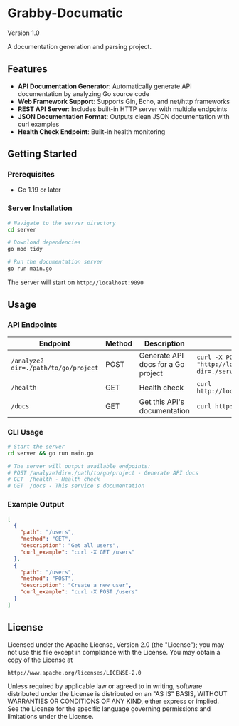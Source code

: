 # Grabby-Documatic

Version 1.0

A documentation generation and parsing project.

## Features

- **API Documentation Generator**: Automatically generate API documentation by analyzing Go source code
- **Web Framework Support**: Supports Gin, Echo, and net/http frameworks
- **REST API Server**: Includes built-in HTTP server with multiple endpoints
- **JSON Documentation Format**: Outputs clean JSON documentation with curl examples
- **Health Check Endpoint**: Built-in health monitoring

## Getting Started

### Prerequisites

- Go 1.19 or later

### Server Installation

```bash
# Navigate to the server directory
cd server

# Download dependencies
go mod tidy

# Run the documentation server
go run main.go
```

The server will start on `http://localhost:9090`

## Usage

### API Endpoints

| Endpoint | Method | Description | Example |
|----------|--------|-------------|---------|
| `/analyze?dir=./path/to/go/project` | POST | Generate API docs for a Go project | `curl -X POST "http://localhost:9090/analyze?dir=./server"` |
| `/health` | GET | Health check | `curl http://localhost:9090/health` |
| `/docs` | GET | Get this API's documentation | `curl http://localhost:9090/docs` |

### CLI Usage

```bash
# Start the server
cd server && go run main.go

# The server will output available endpoints:
# POST /analyze?dir=./path/to/go/project - Generate API docs
# GET  /health - Health check
# GET  /docs - This service's documentation
```

### Example Output

```json
[
  {
    "path": "/users",
    "method": "GET",
    "description": "Get all users",
    "curl_example": "curl -X GET /users"
  },
  {
    "path": "/users",
    "method": "POST",
    "description": "Create a new user",
    "curl_example": "curl -X POST /users"
  }
]
```

## License

Licensed under the Apache License, Version 2.0 (the "License");
you may not use this file except in compliance with the License.
You may obtain a copy of the License at

    http://www.apache.org/licenses/LICENSE-2.0

Unless required by applicable law or agreed to in writing, software
distributed under the License is distributed on an "AS IS" BASIS,
WITHOUT WARRANTIES OR CONDITIONS OF ANY KIND, either express or implied.
See the License for the specific language governing permissions and
limitations under the License.
